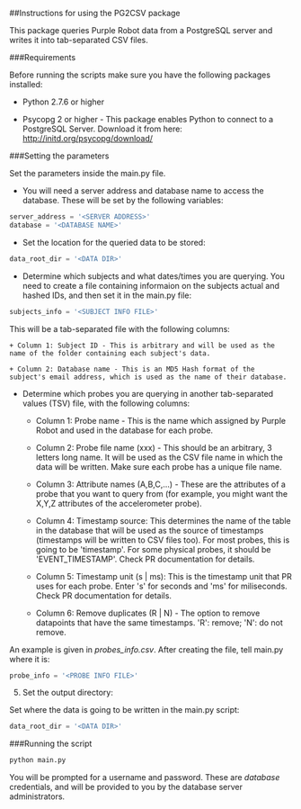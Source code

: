 ##Instructions for using the PG2CSV package

This package queries Purple Robot data from a PostgreSQL server and writes it into tab-separated CSV files.

###Requirements

Before running the scripts make sure you have the following packages installed:

* Python 2.7.6 or higher

* Psycopg 2 or higher - This package enables Python to connect to a PostgreSQL Server. Download it from here:
http://initd.org/psycopg/download/

###Setting the parameters

Set the parameters inside the main.py file. 

* You will need a server address and database name to access the database. These will be set by the following variables:
```python
server_address = '<SERVER ADDRESS>'
database = '<DATABASE NAME>'
```

* Set the location for the queried data to be stored:

```python
data_root_dir = '<DATA DIR>'
```

* Determine which subjects and what dates/times you are querying. You need to create a file containing informaion on the subjects actual and hashed IDs, and then set it in the main.py file:

```python
subjects_info = '<SUBJECT INFO FILE>'
```
This will be a tab-separated file with the following columns:

	+ Column 1: Subject ID - This is arbitrary and will be used as the name of the folder containing each subject's data.

	+ Column 2: Database name - This is an MD5 Hash format of the subject's email address, which is used as the name of their database.
<!-- Columns 3-5: Date (yyyy-mm-dd) - the start date 
Columns 6-7: Time (HH:mm) - the start time (the hour is in 24-hour format).
Columns 8-10: Date (yyyy-mm-dd) - the end date 
Columns 11-12: Time (HH:mm) - the end time (the hour is in 24-hour format).
 -->

* Determine which probes you are querying in another tab-separated values (TSV) file, with the following columns:

	+ Column 1: Probe name - This is the name which assigned by Purple Robot and used in the database for each probe.

	+ Column 2: Probe file name (xxx) - This should be an arbitrary, 3 letters long name. It will be used as the CSV file name in which the data will be written. Make sure each probe has a unique file name.

	+ Column 3: Attribute names (A,B,C,...) - These are the attributes of a probe that you want to query from (for example, you might want the X,Y,Z attributes of the accelerometer probe).

	+ Column 4: Timestamp source: This determines the name of the table in the database that will be used as the source of timestamps (timestamps will be written to CSV files too). For most probes, this is going to be 'timestamp'. For some physical probes, it should be 'EVENT_TIMESTAMP'. Check PR documentation for details.

	+ Column 5: Timestamp unit (s | ms): This is the timestamp unit that PR uses for each probe. Enter 's' for seconds and 'ms' for miliseconds. Check PR documentation for details.

	+ Column 6: Remove duplicates (R | N) - The option to remove datapoints that have the same timestamps. 'R': remove; 'N': do not remove.

An example is given in *probes_info.csv*. After creating the file, tell main.py where it is:

```python
probe_info = '<PROBE INFO FILE>'
```

5. Set the output directory:

Set where the data is going to be written in the main.py script:

```python
data_root_dir = '<DATA DIR>'
```

###Running the script

```python
python main.py
```

You will be prompted for a username and password. These are *database* credentials, and will be provided to you by the database server administrators.
